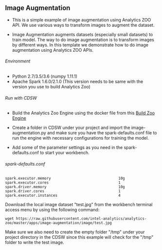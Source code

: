 ## Image Augmentation
* This is a simple example of image augmentation using Analytics ZOO API. We use various ways to transform images to augment the dataset. 

* Image Augmentation augments datasets (especially small datasets) to train model. The way to do image augmentation is to transform images by different ways. In this template we demonstrate how to do image augmentation using Analytics ZOO APIs.

###### Environment
* Python 2.7/3.5/3.6 (numpy 1.11.1)
* Apache Spark 1.6.0/2.1.0 (This version needs to be same with the version you use to build Analytics Zoo)

###### Run with CDSW
* Build the Analytics Zoo Engine using the docker file from this [Build Zoo Engine](https://github.com/dell-ai-engineering/bigdlengine4cdsw/tree/master/analytics-zoo)

* Create a folder in CDSW under your project and import the image-augmentation.py and make sure you have the spark-defaults.conf file to run the engine with necessary configurations for training the model.

* Add some of the parameter settings as you need in the spark-defaults.conf to start your workbench.

###### spark-defaults.conf
    spark.executor.memory                               10g
    spark.executor.cores                                1
    spark.driver.memory                                 10g
    spark.driver.cores                                  1
    spark.executor.instances                            4

Download the local image dataset "test.jpg" from the workbench terminal access menu by using the following command:
```
wget https://raw.githubusercontent.com/intel-analytics/analytics-zoo/master/apps/image-augmentation/image/test.jpg
```

Make sure we also need to create the empty folder "/tmp" under your project directory in the CDSW since this example will check for the "/tmp" folder to write the test image.

